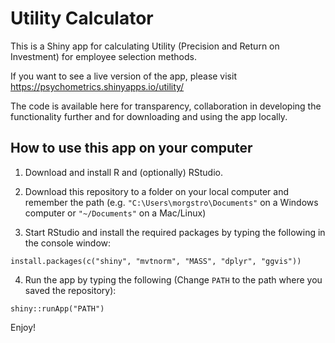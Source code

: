 Utility Calculator
==================

This is a Shiny app for calculating Utility (Precision and Return on Investment) for employee selection methods.

If you want to see a live version of the app, please visit https://psychometrics.shinyapps.io/utility/

The code is available here for transparency, collaboration in developing the functionality further and for downloading and using the app locally. 


How to use this app on your computer
------------------------------------

1. Download and install R and (optionally) RStudio.

2. Download this repository to a folder on your local computer and remember the path 
  (e.g. `"C:\Users\morgstro\Documents"` on a Windows computer or `"~/Documents"` on a Mac/Linux)

3. Start RStudio and install the required packages by typing the following in the console window:

  `install.packages(c("shiny", "mvtnorm", "MASS", "dplyr", "ggvis"))`

4. Run the app by typing the following (Change `PATH` to the path where you saved the repository):

  `shiny::runApp("PATH")`

Enjoy!
